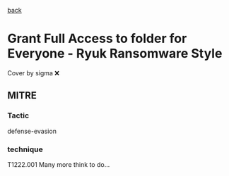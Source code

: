 [back](../index.md)
# Grant Full Access to folder for Everyone - Ryuk Ransomware Style
Cover by sigma :x: 
## MITRE
### Tactic
defense-evasion
### technique
T1222.001
Many more think to do...